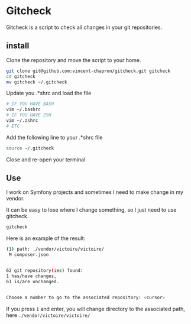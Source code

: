 # Gitcheck

Gitcheck is a script to check all changes in your git repositories.

## install

Clone the repository and move the script to your home.
```bash
git clone git@github.com:vincent-chapron/gitcheck.git gitcheck
cd gitcheck
mv gitcheck ~/.gitcheck
```

Update you .*shrc and load the file
```bash
# IF YOU HAVE BASH
vim ~/.bashrc
# IF YOU HAVE ZSH
vim ~/.zshrc
# ETC
```

Add the following line to your .*shrc file
```bash
source ~/.gitcheck
```
Close and re-open your terminal

## Use

I work on Symfony projects and sometimes I need to make change in my vendor.

It can be easy to lose where I change something, so I just need to use gitcheck.

```bash
gitcheck
```

Here is an example of the result:
```bash
(1) path: ./vendor/victoire/victoire/
 M composer.json


62 git repository(ies) found:
1 has/have changes,
61 is/are unchanged.


Choose a number to go to the associated repository: <cursor>
```

If you press `1` and enter, you will change directory to the associated path, here `./vendor/victoire/victoire/`
